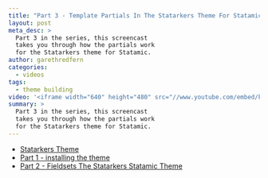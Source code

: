 ```yaml
---
title: "Part 3 - Template Partials In The Statarkers Theme For Statamic"
layout: post
meta_desc: >
  Part 3 in the series, this screencast
  takes you through how the partials work
  for the Statarkers theme for Statamic.
author: garethredfern
categories:
  - videos
tags:
  - theme building
video: '<iframe width="640" height="480" src="//www.youtube.com/embed/kq6nm5ep3TA?rel=0" frameborder="0" allowfullscreen></iframe>'
summary: >
  Part 3 in the series, this screencast
  takes you through how the partials work
  for the Statarkers theme for Statamic.
---
```

- [Statarkers Theme](http://www.statamicthemes.com/themes/statarkers-theme)
- [Part 1 - installing the theme](http://www.statamicthemes.com/articles/part-1-installing-the-statarkers-statamic-theme)
- [Part 2 - Fieldsets The Statarkers Statamic Theme](http://www.statamicthemes.com/articles/part-2-fieldsets-the-statarkers-statamic-theme)
